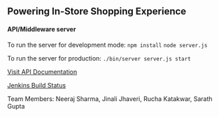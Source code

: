 ## Powering In-Store Shopping Experience

#### API/Middleware server

To run the server for development mode:
`npm install`
`node server.js`

To run the server for production:
`./bin/server server.js start`

[Visit API Documentation](https://nitsnwits.github.io/beacons-api/salesman-api.html)

[Jenkins Build Status](https://jenkins-betasjsu.rhcloud.com/job/salesman-build)

Team Members: Neeraj Sharma, Jinali Jhaveri, Rucha Katakwar, Sarath Gupta

